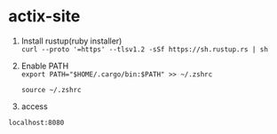 # actix-site

1. Install rustup(ruby installer)
   <br />
   `curl --proto '=https' --tlsv1.2 -sSf https://sh.rustup.rs | sh`

2. Enable PATH
   <br />
   `export PATH="$HOME/.cargo/bin:$PATH" >> ~/.zshrc`

   `source ~/.zshrc`

3. access
   <br />

```
localhost:8080
```
